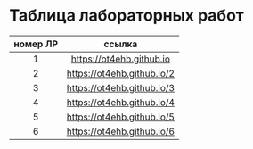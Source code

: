 # Таблица лабораторных работ

|номер ЛР|ссылка|
|:-:|:-:|
|1|https://ot4ehb.github.io|
|2|https://ot4ehb.github.io/2|
|3|https://ot4ehb.github.io/3|
|4|https://ot4ehb.github.io/4|
|5|https://ot4ehb.github.io/5|
|6|https://ot4ehb.github.io/6|
